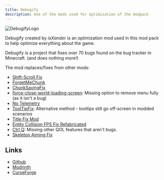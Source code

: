 ```yaml
---
title: Debugify
description: One of the mods used for optimization of the modpack
---
```


![DebugifyLogo](https://cdn.modrinth.com/data/Wnxd13zP/6a965bb7974c3e759a53a1c89c35de4acd4cf86a_96.webp)

Debugify created by *isXander* is an optimization mod used in this mod pack to help optimize everything about the game.

Debugify is a project that fixes over 70 bugs found on the bug tracker in Minecraft. (and does nothing more!)

The mod replaces/fixes from other mods:

- [Shift-Scroll Fix](https://www.curseforge.com/minecraft/mc-mods/shift-scroll-fix)
- [ForgetMeChunk](https://www.curseforge.com/minecraft/mc-mods/forgetmechunk)
- [ChunkSavingFix](https://www.curseforge.com/minecraft/mc-mods/chunk-saving-fix)
- [force-close-world-loading-screen](https://www.curseforge.com/linkout?remoteUrl=https%253a%252f%252fmodrinth.com%252fmod%252fforcecloseworldloadingscreen): Missing option to remove menu fully (as it isn't a bug)
- [No Telemetry](https://www.curseforge.com/minecraft/mc-mods/no-telemetry/)
- [ToolTipFix](https://www.curseforge.com/minecraft/mc-mods/tooltipfix): Alternative method - tooltips still go off-screen in modded scenarios
- [Title Fix Mod](https://www.curseforge.com/linkout?remoteUrl=https%253a%252f%252fmodrinth.com%252fmod%252ftitle-fix-mod)
- [Entity Collision FPS Fix Refabricated](https://www.curseforge.com/minecraft/mc-mods/entity-collision-fps-fix-fabric)
- [Ctrl Q](https://www.curseforge.com/minecraft/mc-mods/ctrl-q): Missing other QOL features that aren't bugs.
- [Skeleton Aiming Fix](https://www.curseforge.com/minecraft/mc-mods/skeleton-aiming-fix)

## Links

- [Github](https://github.com/isXander/Debugify)
- [Modrinth](https://modrinth.com/mod/debugify)
- [CurseForge](https://www.curseforge.com/minecraft/mc-mods/debugify)
